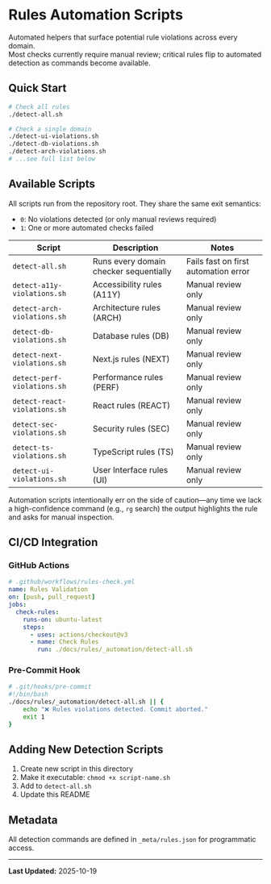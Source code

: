 # Rules Automation Scripts

Automated helpers that surface potential rule violations across every domain.  
Most checks currently require manual review; critical rules flip to automated detection
as commands become available.

## Quick Start

```bash
# Check all rules
./detect-all.sh

# Check a single domain
./detect-ui-violations.sh
./detect-db-violations.sh
./detect-arch-violations.sh
# ...see full list below
```

## Available Scripts

All scripts run from the repository root. They share the same exit semantics:

- `0`: No violations detected (or only manual reviews required)
- `1`: One or more automated checks failed

| Script | Description | Notes |
| ------ | ----------- | ----- |
| `detect-all.sh` | Runs every domain checker sequentially | Fails fast on first automation error |
| `detect-a11y-violations.sh` | Accessibility rules (A11Y) | Manual review only |
| `detect-arch-violations.sh` | Architecture rules (ARCH) | Manual review only |
| `detect-db-violations.sh` | Database rules (DB) | Manual review only |
| `detect-next-violations.sh` | Next.js rules (NEXT) | Manual review only |
| `detect-perf-violations.sh` | Performance rules (PERF) | Manual review only |
| `detect-react-violations.sh` | React rules (REACT) | Manual review only |
| `detect-sec-violations.sh` | Security rules (SEC) | Manual review only |
| `detect-ts-violations.sh` | TypeScript rules (TS) | Manual review only |
| `detect-ui-violations.sh` | User Interface rules (UI) | Manual review only |

Automation scripts intentionally err on the side of caution—any time we lack a
high-confidence command (e.g., `rg` search) the output highlights the rule and
asks for manual inspection.

## CI/CD Integration

### GitHub Actions

```yaml
# .github/workflows/rules-check.yml
name: Rules Validation
on: [push, pull_request]
jobs:
  check-rules:
    runs-on: ubuntu-latest
    steps:
      - uses: actions/checkout@v3
      - name: Check Rules
        run: ./docs/rules/_automation/detect-all.sh
```

### Pre-Commit Hook

```bash
# .git/hooks/pre-commit
#!/bin/bash
./docs/rules/_automation/detect-all.sh || {
    echo "❌ Rules violations detected. Commit aborted."
    exit 1
}
```

## Adding New Detection Scripts

1. Create new script in this directory
2. Make it executable: `chmod +x script-name.sh`
3. Add to `detect-all.sh`
4. Update this README

## Metadata

All detection commands are defined in `_meta/rules.json` for programmatic access.

---

**Last Updated:** 2025-10-19
